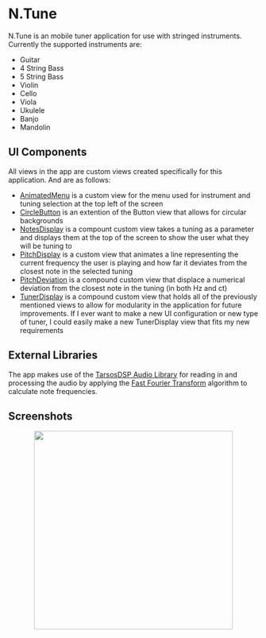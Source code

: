 # N.Tune
N.Tune is an mobile tuner application for use with stringed instruments. Currently the supported instruments are:
* Guitar
* 4 String Bass
* 5 String Bass
* Violin
* Cello
* Viola
* Ukulele
* Banjo
* Mandolin

## UI Components
All views in the app are custom views created specifically for this application. And are as follows:
* [AnimatedMenu](https://github.com/sidbola/n.tune/blob/master/app/src/main/java/com/sidbola/ntune/ui/view/AnimatedMenu.kt) is a custom view for the menu used for instrument and tuning selection at the top left of the screen
* [CircleButton](https://github.com/sidbola/n.tune/blob/master/app/src/main/java/com/sidbola/ntune/ui/view/CircleButton.kt) is an extention of the Button view that allows for circular backgrounds
* [NotesDisplay](https://github.com/sidbola/n.tune/blob/master/app/src/main/java/com/sidbola/ntune/ui/view/NotesDisplay.kt) is a compount custom view takes a tuning as a parameter and displays them at the top of the screen to show the user what they will be tuning to
* [PitchDisplay](https://github.com/sidbola/n.tune/blob/master/app/src/main/java/com/sidbola/ntune/ui/view/PitchDeviation.kt) is a custom view that animates a line representing the current frequency the user is playing and how far it deviates from the closest note in the selected tuning
* [PitchDeviation](https://github.com/sidbola/n.tune/blob/master/app/src/main/java/com/sidbola/ntune/ui/view/PitchDeviation.kt) is a compound custom view that displace a numerical deviation from the closest note in the tuning (in both Hz and ct)
* [TunerDisplay](https://github.com/sidbola/n.tune/blob/master/app/src/main/java/com/sidbola/ntune/ui/view/TunerDisplay.kt) is a compound custom view that holds all of the previously mentioned views to allow for modularity in the application for future improvements. If I ever want to make a new UI configuration or new type of tuner, I could easily make a new TunerDisplay view that fits my new requirements

## External Libraries
The app makes use of the [TarsosDSP Audio Library](https://github.com/JorenSix/TarsosDSP) for reading in and processing the audio by applying the [Fast Fourier Transform](https://en.wikipedia.org/wiki/Fast_Fourier_transform) algorithm to calculate note frequencies.

## Screenshots
<p align="center">
 <img src="https://imgur.com/3T3bMHJ.gif" width="400"/>
